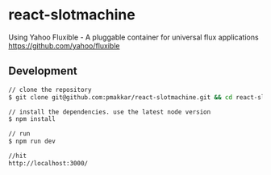 # react-slotmachine

Using Yahoo Fluxible - A pluggable container for universal flux applications
https://github.com/yahoo/fluxible

## Development
```bash
// clone the repository
$ git clone git@github.com:pmakkar/react-slotmachine.git && cd react-slotmachine

// install the dependencies. use the latest node version 
$ npm install

// run
$ npm run dev

//hit
http://localhost:3000/
```